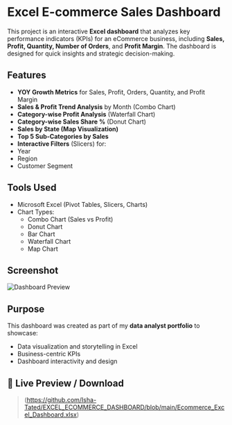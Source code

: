 # Excel E-commerce Sales Dashboard

This project is an interactive **Excel dashboard** that analyzes key performance indicators (KPIs) for an eCommerce business, including **Sales, Profit, Quantity, Number of Orders**, and **Profit Margin**. The dashboard is designed for quick insights and strategic decision-making.

##  Features

-  **YOY Growth Metrics** for Sales, Profit, Orders, Quantity, and Profit Margin
-  **Sales & Profit Trend Analysis** by Month (Combo Chart)
-  **Category-wise Profit Analysis** (Waterfall Chart)
-  **Category-wise Sales Share %** (Donut Chart)
-  **Sales by State (Map Visualization)**
-  **Top 5 Sub-Categories by Sales**
-  **Interactive Filters** (Slicers) for:
  - Year
  - Region
  - Customer Segment

## Tools Used

- Microsoft Excel (Pivot Tables, Slicers, Charts)
- Chart Types:
  - Combo Chart (Sales vs Profit)
  - Donut Chart
  - Bar Chart
  - Waterfall Chart
  - Map Chart

## Screenshot

![Dashboard Preview](EXCEL_ECOMMERCE_DASHBOARD.png)

## Purpose

This dashboard was created as part of my **data analyst portfolio** to showcase:
- Data visualization and storytelling in Excel
- Business-centric KPIs
- Dashboard interactivity and design


## 🔗 Live Preview / Download

> (https://github.com/Isha-Tated/EXCEL_ECOMMERCE_DASHBOARD/blob/main/Ecommerce_Excel_Dashboard.xlsx)

